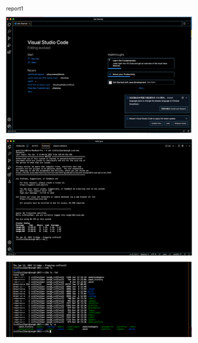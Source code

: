 report1


![Image](https://github.com/clemialgm/REPORT-1/blob/main/p1.png)


![Image](https://github.com/clemialgm/REPORT-1/blob/main/p2.png)

![Image](https://github.com/clemialgm/REPORT-1/blob/main/p3.png)
